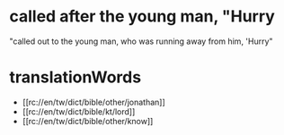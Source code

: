 # called after the young man, "Hurry

"called out to the young man, who was running away from him, 'Hurry"

# translationWords

* [[rc://en/tw/dict/bible/other/jonathan]]
* [[rc://en/tw/dict/bible/kt/lord]]
* [[rc://en/tw/dict/bible/other/know]]